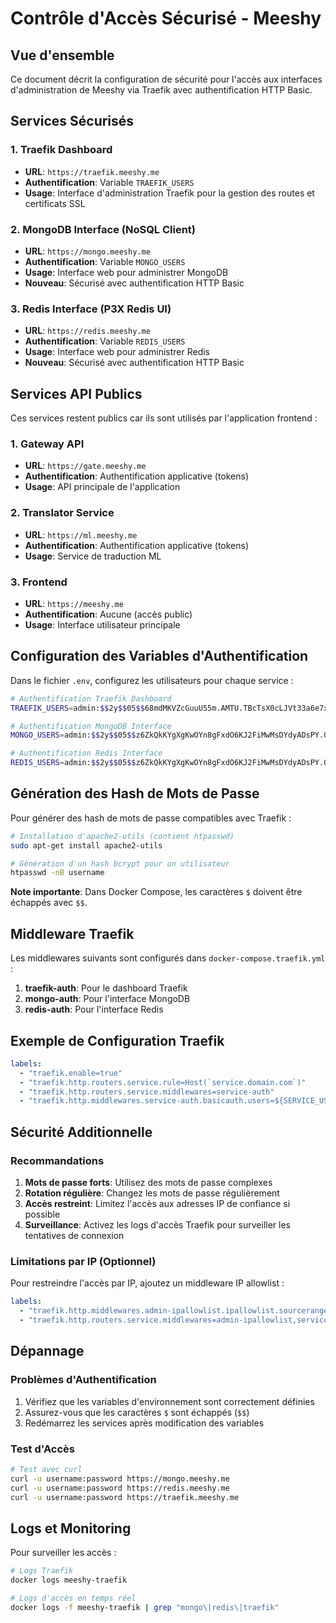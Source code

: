 # Contrôle d'Accès Sécurisé - Meeshy

## Vue d'ensemble

Ce document décrit la configuration de sécurité pour l'accès aux interfaces d'administration de Meeshy via Traefik avec authentification HTTP Basic.

## Services Sécurisés

### 1. Traefik Dashboard
- **URL**: `https://traefik.meeshy.me`
- **Authentification**: Variable `TRAEFIK_USERS`
- **Usage**: Interface d'administration Traefik pour la gestion des routes et certificats SSL

### 2. MongoDB Interface (NoSQL Client)
- **URL**: `https://mongo.meeshy.me`
- **Authentification**: Variable `MONGO_USERS`
- **Usage**: Interface web pour administrer MongoDB
- **Nouveau**: Sécurisé avec authentification HTTP Basic

### 3. Redis Interface (P3X Redis UI)
- **URL**: `https://redis.meeshy.me`
- **Authentification**: Variable `REDIS_USERS`
- **Usage**: Interface web pour administrer Redis
- **Nouveau**: Sécurisé avec authentification HTTP Basic

## Services API Publics

Ces services restent publics car ils sont utilisés par l'application frontend :

### 1. Gateway API
- **URL**: `https://gate.meeshy.me`
- **Authentification**: Authentification applicative (tokens)
- **Usage**: API principale de l'application

### 2. Translator Service
- **URL**: `https://ml.meeshy.me`
- **Authentification**: Authentification applicative (tokens)
- **Usage**: Service de traduction ML

### 3. Frontend
- **URL**: `https://meeshy.me`
- **Authentification**: Aucune (accès public)
- **Usage**: Interface utilisateur principale

## Configuration des Variables d'Authentification

Dans le fichier `.env`, configurez les utilisateurs pour chaque service :

```bash
# Authentification Traefik Dashboard
TRAEFIK_USERS=admin:$$2y$$05$$68mdMKVZcGuuU55m.AMTU.TBcTsX0cLJVt33a6e7xU.CYOPN/YD2i

# Authentification MongoDB Interface
MONGO_USERS=admin:$$2y$$05$$z6ZkQkKYgXgKwOYn8gFxdO6KJ2FiMwMsDYdyADsPY.06MZdIChJBC

# Authentification Redis Interface
REDIS_USERS=admin:$$2y$$05$$z6ZkQkKYgXgKwOYn8gFxdO6KJ2FiMwMsDYdyADsPY.06MZdIChJBC
```

## Génération des Hash de Mots de Passe

Pour générer des hash de mots de passe compatibles avec Traefik :

```bash
# Installation d'apache2-utils (contient htpasswd)
sudo apt-get install apache2-utils

# Génération d'un hash bcrypt pour un utilisateur
htpasswd -nB username
```

**Note importante**: Dans Docker Compose, les caractères `$` doivent être échappés avec `$$`.

## Middleware Traefik

Les middlewares suivants sont configurés dans `docker-compose.traefik.yml` :

1. **traefik-auth**: Pour le dashboard Traefik
2. **mongo-auth**: Pour l'interface MongoDB
3. **redis-auth**: Pour l'interface Redis

## Exemple de Configuration Traefik

```yaml
labels:
  - "traefik.enable=true"
  - "traefik.http.routers.service.rule=Host(`service.domain.com`)"
  - "traefik.http.routers.service.middlewares=service-auth"
  - "traefik.http.middlewares.service-auth.basicauth.users=${SERVICE_USERS}"
```

## Sécurité Additionnelle

### Recommandations

1. **Mots de passe forts**: Utilisez des mots de passe complexes
2. **Rotation régulière**: Changez les mots de passe régulièrement
3. **Accès restreint**: Limitez l'accès aux adresses IP de confiance si possible
4. **Surveillance**: Activez les logs d'accès Traefik pour surveiller les tentatives de connexion

### Limitations par IP (Optionnel)

Pour restreindre l'accès par IP, ajoutez un middleware IP allowlist :

```yaml
labels:
  - "traefik.http.middlewares.admin-ipallowlist.ipallowlist.sourcerange=192.168.1.0/24,10.0.0.0/8"
  - "traefik.http.routers.service.middlewares=admin-ipallowlist,service-auth"
```

## Dépannage

### Problèmes d'Authentification

1. Vérifiez que les variables d'environnement sont correctement définies
2. Assurez-vous que les caractères `$` sont échappés (`$$`)
3. Redémarrez les services après modification des variables

### Test d'Accès

```bash
# Test avec curl
curl -u username:password https://mongo.meeshy.me
curl -u username:password https://redis.meeshy.me
curl -u username:password https://traefik.meeshy.me
```

## Logs et Monitoring

Pour surveiller les accès :

```bash
# Logs Traefik
docker logs meeshy-traefik

# Logs d'accès en temps réel
docker logs -f meeshy-traefik | grep "mongo\|redis\|traefik"
```
